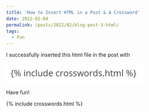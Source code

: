 ```yaml
---
title: 'How to Insert HTML in a Post & A Crossword'
date: 2022-02-04
permalink: /posts/2022/02/blog-post-1-html/
tags:
  - Fun
---
```


I successfully inserted this html file in the post with

![img-1](/images/image-20220204182049627.png)

Have fun!

{% include crosswords.html %}

